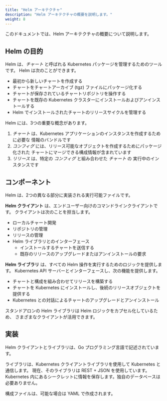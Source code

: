 ```yaml
---
title: "Helm アーキテクチャ"
description: "Helm アーキテクチャの概要を説明します。"
weight: 8
---
```


このドキュメントでは、Helm アーキテクチャの概要について説明します。

## Helm の目的

Helm は、_チャート_ と呼ばれる Kubernetes パッケージを管理するためのツールです。
Helm は次のことができます。

- 最初から新しいチャートを作成する
- チャートをチャートアーカイブ (tgz) ファイルにパッケージ化する
- チャートが保存されているチャートリポジトリを操作する
- チャートを既存の Kubernetes クラスターにインストールおよびアンインストールする
- Helm でインストールされたチャートのリリースサイクルを管理する

Helm には、3つの重要な概念があります。

1. _チャート_ は、Kubernetes アプリケーションのインスタンスを作成するために必要な
情報のバンドルです
2. _コンフィグ_ には、リリース可能なオブジェクトを作成するためにパッケージ化された
   チャートにマージできる構成情報が含まれています
3. _リリース_ は、特定の _コンフィグ_ と組み合わせた _チャート_ の
   実行中のインスタンスです

## コンポーネント

Helm は、2つの異なる部分に実装される実行可能ファイルです。

**Helm クライアント** は、エンドユーザー向けのコマンドラインクライアントです。
クライアントは次のことを担当します。

- ローカルチャート開発
- リポジトリの管理
- リリースの管理
- Helm ライブラリとのインターフェース
  - インストールするチャートを送信する
  - 既存のリリースのアップグレードまたはアンインストールの要求

**Helm ライブラリ** は、すべての Helm 操作を実行するためのロジックを提供します。
Kubernetes API サーバーとインターフェースし、次の機能を提供します。

- チャートと構成を組み合わせてリリースを構築する
- チャートを Kubernetes にインストールし、後続のリリースオブジェクトを提供する
- Kubernetes との対話によるチャートのアップグレードとアンインストール

スタンドアロンの Helm ライブラリは Helm ロジックをカプセル化しているため、
さまざまなクライアントが活用できます。

## 実装

Helm クライアントとライブラリは、Go プログラミング言語で記述されています。

ライブラリは、Kubernetes クライアントライブラリを使用して Kubernetes と通信します。
現在、そのライブラリは REST + JSON を使用しています。
Kubernetes 内にあるシークレットに情報を保存します。独自のデータベースは必要ありません。

構成ファイルは、可能な場合は YAML で作成されます。
